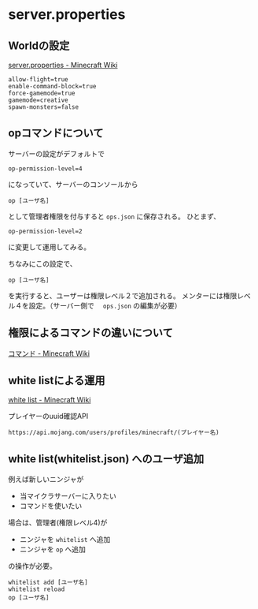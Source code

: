# server.properties

## Worldの設定

[server.properties - Minecraft Wiki](https://minecraft.fandom.com/ja/wiki/Server.properties)

```
allow-flight=true
enable-command-block=true
force-gamemode=true
gamemode=creative
spawn-monsters=false
```

## opコマンドについて
サーバーの設定がデフォルトで
```
op-permission-level=4
```
になっていて、サーバーのコンソールから
```
op [ユーザ名]
```
として管理者権限を付与すると `ops.json` に保存される。
ひとまず、
```
op-permission-level=2
```
に変更して運用してみる。

ちなみにこの設定で、
```
op [ユーザ名]
```
を実行すると、ユーザーは権限レベル２で追加される。
メンターには権限レベル４を設定。（サーバー側で　 `ops.json` の編集が必要）

## 権限によるコマンドの違いについて
[コマンド - Minecraft Wiki](https://minecraft.fandom.com/ja/wiki/%E3%82%B3%E3%83%9E%E3%83%B3%E3%83%89)

## white listによる運用
[white list - Minecraft Wiki](https://minecraft.fandom.com/ja/wiki/%E3%82%B3%E3%83%9E%E3%83%B3%E3%83%89/whitelist)

プレイヤーのuuid確認API
```
https://api.mojang.com/users/profiles/minecraft/(プレイヤー名)
```

## white list(whitelist.json) へのユーザ追加
例えば新しいニンジャが
- 当マイクラサーバーに入りたい
- コマンドを使いたい

場合は、管理者(権限レベル4)が
- ニンジャを `whitelist` へ追加
- ニンジャを `op` へ追加

の操作が必要。
```
whitelist add [ユーザ名]
whitelist reload
op [ユーザ名]
```
